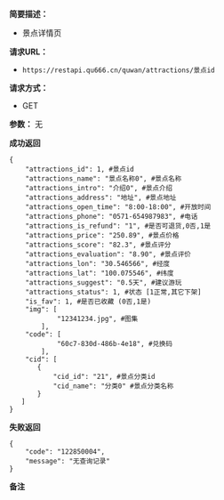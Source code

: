  
**简要描述：** 

- 景点详情页

**请求URL：** 
- ` https://restapi.qu666.cn/quwan/attractions/景点id `
  
**请求方式：**
- GET 

**参数：** 
 无




 **成功返回**
```
{
    "attractions_id": 1, #景点id
    "attractions_name": "景点名称0", #景点名称
    "attractions_intro": "介绍0", #景点介绍
    "attractions_address": "地址", #景点地址
    "attractions_open_time": "8:00-18:00", #开放时间
    "attractions_phone": "0571-654987983", #电话
    "attractions_is_refund": "1", #是否可退货,0否,1是
    "attractions_price": "250.89", #景点价格
    "attractions_score": "82.3", #景点评分
    "attractions_evaluation": "8.90", #景点评价
    "attractions_lon": "30.546566", #经度
    "attractions_lat": "100.075546", #纬度
    "attractions_suggest": "0.5天", #建议游玩
    "attractions_status": 1, #状态 [1正常,其它下架]
    "is_fav": 1, #是否已收藏 (0否,1是)
    "img": [
            "12341234.jpg", #图集
        ],
    "code": [
            "60c7-830d-486b-4e18", #兑换码
        ],
    "cid": [
       {
           "cid_id": "21", #景点分类id
           "cid_name": "分类0" #景点分类名称
       }
   ]
}
```

 **失败返回** 

```
{
    "code": "122850004", 
    "message": "无查询记录"
}

```

 **备注** 

